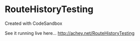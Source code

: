 # RouteHistoryTesting
Created with CodeSandbox

See it running live here... http://achey.net/RouteHistoryTesting
